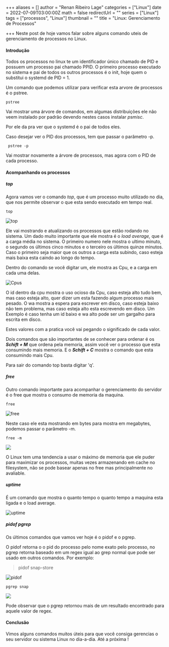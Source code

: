 +++
aliases = []
author = "Renan Ribeiro Lage"
categories = ["Linux"]
date = 2022-07-09T03:00:00Z
math = false
redirectUrl = ""
series = ["Linux"]
tags = ["processos", "Linux"]
thumbnail = ""
title = "Linux: Gerenciamento de Processos"

+++
Neste post de hoje vamos falar sobre alguns comando uteis de gerenciamento de processos no Linux.

#### Introdução

Todos os processos no linux te um identificador único chamado de PID e possuem um processo pai chamado PPID. O primeiro processo executado no sistema e pai de todos os outros processos é o init, hoje quem o substitui o systemd de PID = 1.

Um comando que podemos utilizar para verificar esta arvore de processos é o pstree.

    pstree

Vai mostrar uma árvore de comandos, em algumas distribuições ele não veem instalado por padrão devendo nestes casos instalar _psmisc_.

Por ele da pra ver que o systemd é o pai de todos eles.

Caso desejar ver o PID dos processos, tem que passar o parâmetro -p.

     pstree -p

Vai mostrar novamente a árvore de processos, mas agora com o PID de cada processo.

#### Acompanhando os processos

##### top

Agora vamos ver o comando _top_, que é um processo muito utilizado no dia, que nos permite observar o que esta sendo executado em tempo real.

    top

![top](/uploads/top.png "Comando top")

Ele vai mostrando e atualizando os processos que estão rodando no sistema. Um dado muito importante que ele mostra é o _load average,_ que é a carga média no sistema. O primeiro numero nele mostra o ultimo minuto, o segundo os últimos cinco minutos e o terceiro os últimos quinze minutos. Caso o primeiro seja maior que os outros a carga esta subindo, caso esteja mais baixa esta caindo ao longo do tempo.

Dentro do comando se você digitar um, ele mostra as Cpu, e a carga em cada uma delas.

![Cpus](/uploads/cpus.png "Cpus")

O id dentro da cpu mostra o uso ocioso da Cpu, caso esteja alto tudo bem, mas caso esteja alto, quer dizer um esta fazendo algum processo mais pesado. O wa mostra a espera para escrever em disco, caso esteja baixo não tem problema, mas caso esteja alto esta escrevendo em disco. Um Exemplo é caso tenha um id baixo e wa alto pode ser um gargalho para escrita em disco.

Estes valores com a pratica você vai pegando o significado de cada valor.

Dois comandos que são importantes de se conhecer para ordenar é os **_Schift + M_** que ordena pela memoria, assim você ver o processo que esta consumindo mais memoria. E o **_Schift + C_** mostra o comando que esta consumindo mais Cpu.

Para sair do comando top basta digitar 'q'.

##### free

Outro comando importante para acompanhar o gerenciamento do servidor é o free que mostra o consumo de memoria da maquina.

    free

![free](/uploads/free.png "free")

Neste caso ele esta mostrando em bytes para mostra em megabytes, podemos passar o parâmetro -m.

    free -m

![](/uploads/free-m.png)

O Linux tem uma tendencia a usar o máximo de memoria que ele puder para maximizar os processos, muitas vezes armazenando em cache no filesystem, não se pode basear apenas no free mas principalmente no avaliable.

##### uptime

É um comando que mostra o quanto tempo o quanto tempo a maquina esta ligada e o load average.

![uptime](/uploads/uptime.png "uptime")

##### pidof pgrep

Os últimos comandos que vamos ver hoje é o pidof e o pgrep.

O pidof retorna o o pid do processo pelo nome exato pelo processo, no pgrep retorna baseado em um regex igual ao grep normal que pode ser usado em outros comandos. Por exemplo:

> pidof snap-store

![pidof](/uploads/pidof.png "pidof")

    pgrep snap

![](/uploads/pgrep.png)

Pode observar que o pgrep retornou mais de um resultado encontrado para aquele valor de regex. 

#### Conclusão

Vimos alguns comandos muitos úteis para que você consiga gerencias o seu servidor ou sistema Linux no dia-a-dia. Até a próxima !